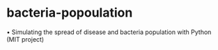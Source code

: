 # bacteria-popoulation
•	Simulating the spread of disease and bacteria population with Python
(MIT project)

